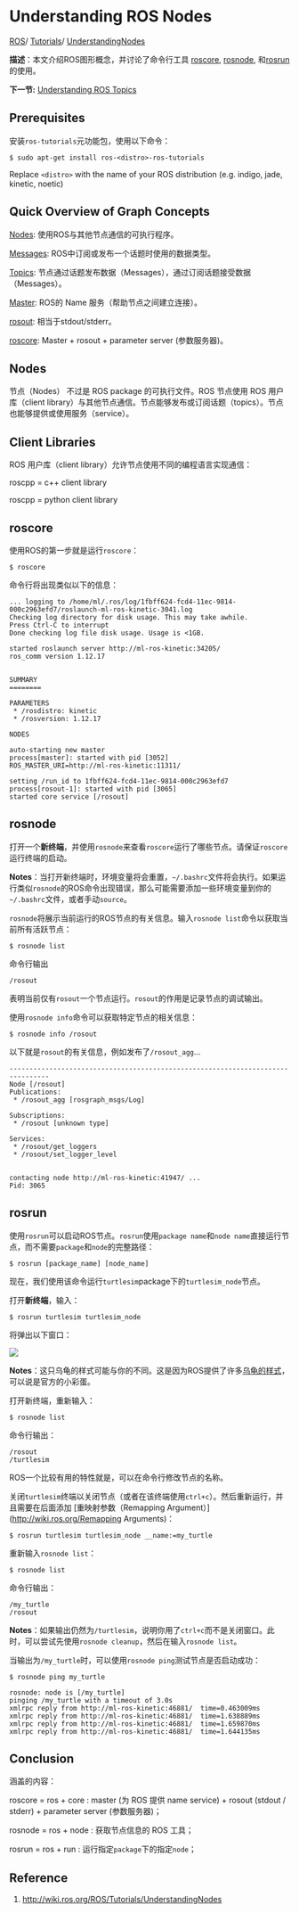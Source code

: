 # Understanding ROS Nodes

[ROS](http://wiki.ros.org/ROS)/ [Tutorials](http://wiki.ros.org/ROS/Tutorials)/ [UnderstandingNodes](http://wiki.ros.org/action/fullsearch/ROS/Tutorials/UnderstandingNodes?action=fullsearch\&context=180\&value=linkto%3A%22ROS%2FTutorials%2FUnderstandingNodes%22)

**描述**：本文介绍ROS图形概念，并讨论了命令行工具 [roscore](http://wiki.ros.org/roscore), [rosnode](http://wiki.ros.org/rosnode), 和[rosrun](http://wiki.ros.org/rosrun) 的使用。

**下一节:** [Understanding ROS Topics](../../../ros-official-tutorials/beginner-level/ros-tutorials-beginner-6-understanding-topics/)

## Prerequisites

安装`ros-tutorials`元功能包，使用以下命令：

```shell
$ sudo apt-get install ros-<distro>-ros-tutorials
```

Replace `<distro>` with the name of your ROS distribution (e.g. indigo, jade, kinetic, noetic)

## Quick Overview of Graph Concepts

[Nodes](http://wiki.ros.org/Nodes): 使用ROS与其他节点通信的可执行程序。

[Messages](http://wiki.ros.org/Messages): ROS中订阅或发布一个话题时使用的数据类型。

[Topics](http://wiki.ros.org/Topics): 节点通过话题发布数据（Messages），通过订阅话题接受数据（Messages）。

[Master](http://wiki.ros.org/Master): ROS的 Name 服务（帮助节点之间建立连接）。

[rosout](http://wiki.ros.org/rosout): 相当于stdout/stderr。

[roscore](http://wiki.ros.org/roscore): Master + rosout + parameter server (参数服务器)。

## Nodes

节点（Nodes） 不过是 ROS package 的可执行文件。ROS 节点使用 ROS 用户库（client library）与其他节点通信。节点能够发布或订阅话题（topics）。节点也能够提供或使用服务（service）。

## Client Libraries

ROS 用户库（client library）允许节点使用不同的编程语言实现通信：

roscpp = c++ client library

roscpp = python client library

## roscore

使用ROS的第一步就是运行`roscore`：

```shell
$ roscore
```

命令行将出现类似以下的信息：

```shell
... logging to /home/ml/.ros/log/1fbff624-fcd4-11ec-9814-000c2963efd7/roslaunch-ml-ros-kinetic-3041.log
Checking log directory for disk usage. This may take awhile.
Press Ctrl-C to interrupt
Done checking log file disk usage. Usage is <1GB.

started roslaunch server http://ml-ros-kinetic:34205/
ros_comm version 1.12.17


SUMMARY
========

PARAMETERS
 * /rosdistro: kinetic
 * /rosversion: 1.12.17

NODES

auto-starting new master
process[master]: started with pid [3052]
ROS_MASTER_URI=http://ml-ros-kinetic:11311/

setting /run_id to 1fbff624-fcd4-11ec-9814-000c2963efd7
process[rosout-1]: started with pid [3065]
started core service [/rosout]
```

## rosnode

打开一个**新终端**，并使用`rosnode`来查看`roscore`运行了哪些节点。请保证`roscore`运行终端的启动。

**Notes**：当打开新终端时，环境变量将会重置，`~/.bashrc`文件将会执行。如果运行类似`rosnode`的ROS命令出现错误，那么可能需要添加一些环境变量到你的`~/.bashrc`文件，或者手动`source`。

`rosnode`将展示当前运行的ROS节点的有关信息。输入`rosnode list`命令以获取当前所有活跃节点：

```shell
$ rosnode list
```

命令行输出

```shell
/rosout
```

表明当前仅有`rosout`一个节点运行。`rosout`的作用是记录节点的调试输出。

使用`rosnode info`命令可以获取特定节点的相关信息：

```shell
$ rosnode info /rosout
```

以下就是`rosout`的有关信息，例如发布了`/rosout_agg`...

```shell
--------------------------------------------------------------------------------
Node [/rosout]
Publications: 
 * /rosout_agg [rosgraph_msgs/Log]

Subscriptions: 
 * /rosout [unknown type]

Services: 
 * /rosout/get_loggers
 * /rosout/set_logger_level


contacting node http://ml-ros-kinetic:41947/ ...
Pid: 3065
```

## rosrun

使用`rosrun`可以启动ROS节点。`rosrun`使用`package name`和`node name`直接运行节点，而不需要`package`和`node`的完整路径：

```shell
$ rosrun [package_name] [node_name]
```

现在，我们使用该命令运行`turtlesim`package下的`turtlesim_node`节点。

打开**新终端**，输入：

```shell
$ rosrun turtlesim turtlesim_node
```

将弹出以下窗口：

![](../../../.gitbook/assets/ros-turtlesim-1.png)

**Notes**：这只乌龟的样式可能与你的不同。这是因为ROS提供了许多[乌龟的样式](http://wiki.ros.org/Distributions#Current\_Distribution\_Releases)，可以说是官方的小彩蛋。

打开新终端，重新输入：

```shell
$ rosnode list
```

命令行输出：

```shell
/rosout
/turtlesim
```

ROS一个比较有用的特性就是，可以在命令行修改节点的名称。

关闭`turtlesim`终端以关闭节点（或者在该终端使用`ctrl+c`）。然后重新运行，并且需要在后面添加 \[重映射参数（Remapping Argument）]\(http://wiki.ros.org/Remapping Arguments)：

```shell
$ rosrun turtlesim turtlesim_node __name:=my_turtle
```

重新输入`rosnode list`：

```shell
$ rosnode list
```

命令行输出：

```shell
/my_turtle
/rosout
```

**Notes**：如果输出仍然为`/turtlesim`，说明你用了`ctrl+c`而不是关闭窗口。此时，可以尝试先使用`rosnode cleanup`，然后在输入`rosnode list`。

当输出为`/my_turtle`时，可以使用`rosnode ping`测试节点是否启动成功：

```shell
$ rosnode ping my_turtle
```

```shell
rosnode: node is [/my_turtle]
pinging /my_turtle with a timeout of 3.0s
xmlrpc reply from http://ml-ros-kinetic:46881/	time=0.463009ms
xmlrpc reply from http://ml-ros-kinetic:46881/	time=1.638889ms
xmlrpc reply from http://ml-ros-kinetic:46881/	time=1.659870ms
xmlrpc reply from http://ml-ros-kinetic:46881/	time=1.644135ms
```

## Conclusion

涵盖的内容：

roscore = ros + core : master (为 ROS 提供 name service) + rosout (stdout / stderr) + parameter server (参数服务器)；

rosnode = ros + node : 获取节点信息的 ROS 工具；

rosrun = ros + run : 运行指定`package`下的指定`node`；

## Reference

1. http://wiki.ros.org/ROS/Tutorials/UnderstandingNodes
